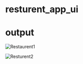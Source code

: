 # resturent_app_ui

# output

 ![Restaurent1](https://github.com/MaazAkbar8/Project_UIs/assets/132812960/29547e6d-cefb-4f5e-8c70-44dd5b631c8d) 



       
![Resturent2](https://github.com/MaazAkbar8/Project_UIs/assets/132812960/68ffe517-be66-4126-92a7-cca73ed0f46e)
